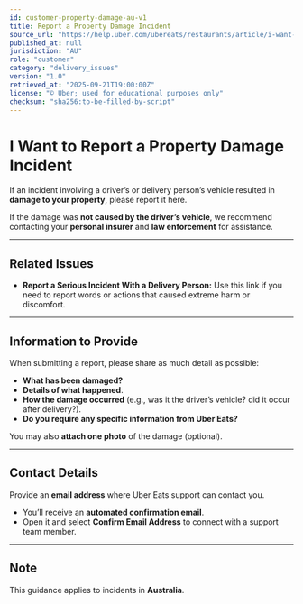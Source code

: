```yaml
---
id: customer-property-damage-au-v1
title: Report a Property Damage Incident
source_url: "https://help.uber.com/ubereats/restaurants/article/i-want-to-report-a-property-damage-incident?nodeId=07531584-f8f1-4890-ae0d-72c59cf5e5a5"
published_at: null
jurisdiction: "AU"
role: "customer"
category: "delivery_issues"
version: "1.0"
retrieved_at: "2025-09-21T19:00:00Z"
license: "© Uber; used for educational purposes only"
checksum: "sha256:to-be-filled-by-script"
---
```


# I Want to Report a Property Damage Incident

If an incident involving a driver’s or delivery person’s vehicle resulted in **damage to your property**, please report it here.  

If the damage was **not caused by the driver’s vehicle**, we recommend contacting your **personal insurer** and **law enforcement** for assistance.  

---

## Related Issues
- **Report a Serious Incident With a Delivery Person:** Use this link if you need to report words or actions that caused extreme harm or discomfort.  

---

## Information to Provide
When submitting a report, please share as much detail as possible:  
- **What has been damaged?**  
- **Details of what happened**.  
- **How the damage occurred** (e.g., was it the driver’s vehicle? did it occur after delivery?).  
- **Do you require any specific information from Uber Eats?**  

You may also **attach one photo** of the damage (optional).  

---

## Contact Details
Provide an **email address** where Uber Eats support can contact you.  
- You’ll receive an **automated confirmation email**.  
- Open it and select **Confirm Email Address** to connect with a support team member.  

---

## Note
This guidance applies to incidents in **Australia**.  
